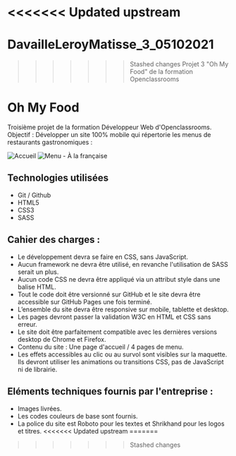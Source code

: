 <<<<<<< Updated upstream
=======
# DavailleLeroyMatisse_3_05102021
>>>>>>> Stashed changes
Projet 3 "Oh My Food" de la formation Openclassrooms

# Oh My Food
Troisième projet de la formation Développeur Web d'Openclassrooms.
Objectif : Développer un site 100% mobile qui répertorie les menus de restaurants gastronomiques :


![Accueil](https://user-images.githubusercontent.com/82090592/135993417-2170003b-f27a-41fb-a264-626f17e717be.png)
![Menu - À la française](https://user-images.githubusercontent.com/82090592/135993442-01ef5bed-5caf-4815-855a-defa5e5e5c0a.png)

## Technologies utilisées 
* Git / Github
* HTML5
* CSS3
* SASS

## Cahier des charges : 
* Le développement devra se faire en CSS, sans JavaScript.
* Aucun framework ne devra être utilisé, en revanche l'utilisation de SASS serait un plus.
* Aucun code CSS ne devra être appliqué via un attribut style dans une balise HTML.
* Tout le code doit être versionné sur GitHub et le site devra être accessible sur GitHub Pages une fois terminé.
* L’ensemble du site devra être responsive sur mobile, tablette et desktop.
* Les pages devront passer la validation W3C en HTML et CSS sans erreur.
* Le site doit être parfaitement compatible avec les dernières versions desktop de Chrome et Firefox.
* Contenu du site : Une page d'accueil / 4 pages de menu.
* Les effets accessibles au clic ou au survol sont visibles sur la maquette. Ils devront utiliser les animations ou transitions CSS, pas de JavaScript ni de librairie.

## Eléments techniques fournis par l'entreprise : 
* Images livrées.
* Les codes couleurs de base sont fournis.
* La police du site est Roboto pour les textes et Shrikhand pour les logos et titres.
<<<<<<< Updated upstream
=======

>>>>>>> Stashed changes
